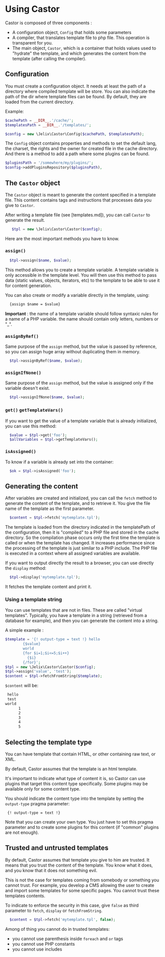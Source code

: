 # Using Castor

Castor is composed of three components :

- A configuration object, `Config` that holds some parameters 
- A compiler, that translates template file to php file. This operation is
  transparent for you.
- The main object, `Castor`, which is a container that holds values used to
  "hydrate" the template, and which generates the content from the template
  (after calling the compiler).

## Configuration

You must create a configuration object. It needs at least the path of a
directory where compiled template will be store. You can also indicate the path
of the dir where template files can be found. By default, they are loaded from
the current directory.

Example:

```php
$cachePath = __DIR__.'/cache/';
$templatesPath = __DIR__.'/templates/';

$config = new \Jelix\Castor\Config($cachePath, $templatesPath);
```

The `Config` object contains properties and methods to set the default lang,
the charset, the rights and the owner for created file in the cache directory.
And there is a method to add a path where some plugins can be found.


```php
$pluginsPath = '/somewhere/my/plugins/';
$config->addPluginsRepository($pluginsPath),
```

## The `Castor` object

The `Castor` object is meant to generate the content specified in a template
file. This content contains tags and instructions that processes data you give
to `Castor`.

After writing a template file (see [templates.md]), you can call `Castor` to generate the result.

```php
   $tpl = new \Jelix\Castor\Castor($config);
```

Here are the most important methods you have to know.

### `assign()`

```php
  $tpl->assign($name, $value);
```

This method allows you to create a template variable. A template variable is
only accessible in the template level. You will then use this method to pass
data (static values, objects, iterators, etc) to the template to be able to use
it for content generation.

You can also create or modify a variable directly in the template, using:

```html
  {assign $name = $value}
```

**Important** : the name of a template variable should follow syntaxic rules for
a name of a PHP variable. the name should contain only letters, numbers or "_".


### `assignByRef()`

Same purpose of the `assign` method, but the value is passed by reference, so
you can assign huge array without duplicating them in memory.

```php
  $tpl->assignByRef($name, $value);
```

### `assignIfNone()`

Same purpose of the `assign` method, but the value is assigned only if the
variable doesn't exist.

```php
  $tpl->assignIfNone($name, $value);
```

### `get()`  `getTemplateVars()`

If you want to get the value of a template variable that is already initialized,
you can use this method:

```php
  $value = $tpl->get('foo');
  $allVariables = $tpl->getTemplateVars();
```

### `isAssigned()`

To know if a variable is already set into the container:

```php
  $ok = $tpl->isAssigned('foo');
```


## Generating the content

After variables are created and initialized, you can call the `fetch` method to
generate the content of the template, and to retrieve it. You give the file name of the
template as the first parameter.

```php
  $content = $tpl->fetch('mytemplate.tpl');
```

The template is loaded from the directory indicated in the templatePath of the configuration,
then it is "compiled" to a PHP file and stored in the cache directory. So the compilation
phase occurs only the first time the template is called or when the template has changed.
It increases performance since the processing of the template is just similar to a PHP
include. The PHP file is executed in a context where all assigned variables are
available.

If you want to output directly the result to a browser, you can use directly the `display`
method:

```php
  $tpl->display('mytemplate.tpl');
```

It fetches the template content and print it.

### Using a template string

You can use templates that are not in files. These are called "virtual templates".
Typically, you have a template in a string (retrieved from a database for example), and
then you can generate the content into a string.

A simple example :

```php
$template = '{! output-type = text !} hello 
 		{$value} 
 		world 
 		{for $i=1;$i<=5;$i++} 
 		  {$i} 
 		{/for}';
$tpl = new \Jelix\Castor\Castor($config);
$tpl->assign('value', 'test'); 
$content = $tpl->fetchFromString($template);
```

`$content` will be:
```html
 hello 
 test 
world 
	  1 
	  2 
	  3 
	  4 
	  5 
```


## Selecting the template type

You can have template that contain HTML, or other containing raw text, or XML.

By default, Castor assumes that the template is an html template.

It's important to indicate what type of content it is, so Castor can use plugins that target
this content type specifically. Some plugins may be available only for some content type.

You should indicate the content type into the template by setting the `output-type`
pragma parameter:

```
 {! output-type = text !}
```

Note that you can create your own type. You just have to set this pragma parameter
and to create some plugins for this content (if "common" plugins are not enough).


## Trusted and untrusted templates

By default, Castor assumes that template you give to him are trusted. It means that you
trust the content of the template. You know what it does, and you know that it does not
something evil.

This is not the case for templates coming from somebody or something you cannot trust. For
example, you develop a CMS allowing the user to create and import some templates for
some specific pages. You cannot trust these templates contents.

To indicate to enforce the security in this case, give `false` as third parameter to
`fetch`, `display` or `fetchFromString`.

```php
  $content = $tpl->fetch('mytemplate.tpl', false);
```

Among of thing you cannot do in trusted templates:

- you cannot use parenthesis inside `foreach` and `or` tags
- you cannot use PHP constants
- you cannot use includes

